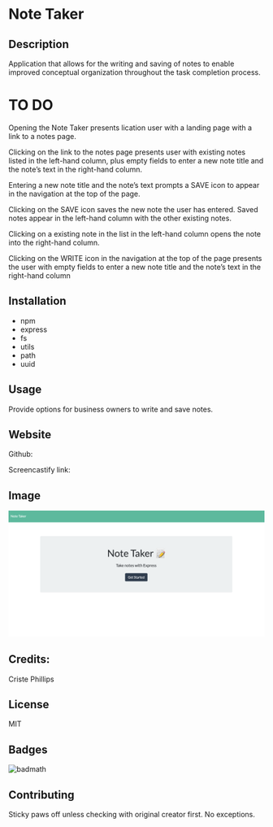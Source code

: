 # Note Taker


## Description

Application that allows for the writing and saving of notes to enable improved conceptual organization throughout the task completion process.


# TO DO

Opening the Note Taker presents lication user with a landing page with a link to a notes page.

Clicking on the link to the notes page presents user with existing notes listed in the left-hand column, plus empty fields to enter a new note title and the note’s text in the right-hand column.

Entering a new note title and the note’s text prompts a SAVE icon to appear in the navigation at the top of the page.

Clicking on the SAVE icon saves the new note the user has entered.  Saved notes appear in the left-hand column with the other existing notes.

Clicking on a existing note in the list in the left-hand column opens the note into the right-hand column.

Clicking on the WRITE icon in the navigation at the top of the page presents the user with empty fields to enter a new note title and the note’s text in the right-hand column


## Installation
* npm
* express
* fs
* utils
* path
* uuid

## Usage
Provide options for business owners to write and save notes.


## Website
Github: 

Screencastify link: 

## Image

![Screenshot](/assets/images/screenshot.png)

## Credits:

Criste Phillips 

## License
MIT

## Badges
![badmath](https://img.shields.io/github/languages/top/nielsenjared/badmath)

## Contributing
Sticky paws off unless checking with original creator first.  No exceptions.